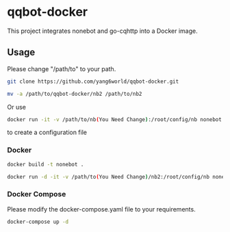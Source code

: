 # qqbot-docker
This project integrates nonebot and go-cqhttp into a Docker image.
## Usage
Please change "/path/to" to your path.
```Bash
git clone https://github.com/yang6world/qqbot-docker.git
```

```Bash
mv -a /path/to/qqbot-docker/nb2 /path/to/nb2
```
Or use 
```Bash
docker run -it -v /path/to/nb(You Need Change):/root/config/nb nonebot nb
```
to create a configuration file
### Docker
```Bash
docker build -t nonebot .
```

```Bash
docker run -d -it -v /path/to(You Need Change)/nb2:/root/config/nb nonebot
```
### Docker Compose 
Please modify the docker-compose.yaml file to your requirements.
```Bash
docker-compose up -d
```



